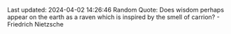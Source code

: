 Last updated: 2024-04-02 14:26:46
Random Quote: Does wisdom perhaps appear on the earth as a raven which is inspired by the smell of carrion? - Friedrich Nietzsche